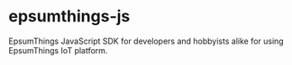 # epsumthings-js
EpsumThings JavaScript SDK for developers and hobbyists alike for using EpsumThings IoT platform.
